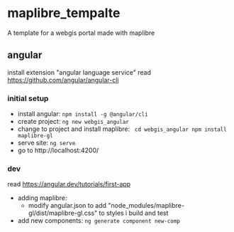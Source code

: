 # maplibre_tempalte
A template for a webgis portal made with maplibre


## angular
install extension "angular language service"
read https://github.com/angular/angular-cli

### initial setup
- install angular: ```npm install -g @angular/cli```
- create project: ```ng new webgis_angular```
- change to project and install maplibre: ```
    cd webgis_angular
    npm install maplibre-gl```
- serve site: ```ng serve```
- go to http://localhost:4200/

### dev
read https://angular.dev/tutorials/first-app
- adding maplibre:
    - modify angular.json to add "node_modules/maplibre-gl/dist/maplibre-gl.css" to styles i build and test
- add new components: ```ng generate component new-comp```
